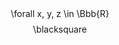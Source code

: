 <div class="due_uno">
	<span class="math display l">\forall x, y, z \in \Bbb{R}</span>
	<span class="math display r">\blacksquare</span>
</div>